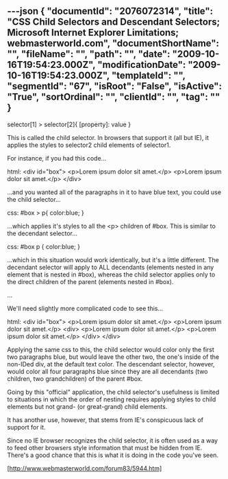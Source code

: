 ---json
{
  "documentId": "2076072314",
  "title": "CSS Child Selectors and Descendant Selectors; Microsoft Internet Explorer Limitations; webmasterworld.com",
  "documentShortName": "",
  "fileName": "",
  "path": "",
  "date": "2009-10-16T19:54:23.000Z",
  "modificationDate": "2009-10-16T19:54:23.000Z",
  "templateId": "",
  "segmentId": "67",
  "isRoot": "False",
  "isActive": "True",
  "sortOrdinal": "",
  "clientId": "",
  "tag": ""
}
---

selector[1] &gt; selector[2]{
[property]: value
}

This is called the child selector. In browsers that support it (all but IE), it applies the styles to selector2 child elements of selector1.

For instance, if you had this code...

html:
&lt;div id=&quot;box&quot;&gt;
&lt;p&gt;Lorem ipsum dolor sit amet.&lt;/p&gt;
&lt;p&gt;Lorem ipsum dolor sit amet.&lt;/p&gt;
&lt;/div&gt;

…and you wanted all of the paragraphs in it to have blue text, you could use the child selector...

css:
#box &gt; p{
color:blue;
}

…which applies it's styles to all the &lt;p&gt; children of #box. This is similar to the decendant selector...

css:
#box p {
color:blue;
}

…which in this situation would work identically, but it's a little different. The decendant selector will apply to ALL decendants (elements nested in any element that is nested in #box), whereas the child selector applies only to the direct children of the parent (elements nested in #box).

…

We'll need slightly more complicated code to see this...

html:
&lt;div id=&quot;box&quot;&gt;
&lt;p&gt;Lorem ipsum dolor sit amet.&lt;/p&gt;
&lt;p&gt;Lorem ipsum dolor sit amet.&lt;/p&gt;
&lt;div&gt;
&lt;p&gt;Lorem ipsum dolor sit amet.&lt;/p&gt;
&lt;p&gt;Lorem ipsum dolor sit amet.&lt;/p&gt;
&lt;/div&gt;
&lt;/div&gt;

Applying the same css to this, the child selector would color only the first two paragraphs blue, but would leave the other two, the one's inside of the non-IDed div, at the default text color. The descendant selector, however, would color all four paragraphs blue since they are all decendants (two children, two grandchildren) of the parent #box.

Going by this &quot;official&quot; application, the child selector's usefulness is limited to situations in which the order of nesting requires applying styles to child elements but not grand- (or great-grand) child elements.

It has another use, however, that stems from IE's conspicuous lack of support for it.

Since no IE browser recognizes the child selector, it is often used as a way to feed other browsers style information that must be hidden from IE. There's a good chance that this is what it is doing in the code you've seen. 

[http://www.webmasterworld.com/forum83/5944.htm]

